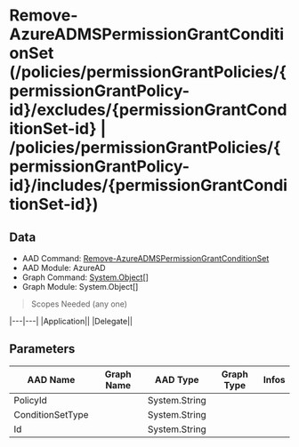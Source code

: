 # Remove-AzureADMSPermissionGrantConditionSet (/policies/permissionGrantPolicies/{permissionGrantPolicy-id}/excludes/{permissionGrantConditionSet-id} | /policies/permissionGrantPolicies/{permissionGrantPolicy-id}/includes/{permissionGrantConditionSet-id})

## Data

+ AAD Command: [Remove-AzureADMSPermissionGrantConditionSet](https://docs.microsoft.com/en-us/powershell/module/AzureAD/Remove-AzureADMSPermissionGrantConditionSet)
+ AAD Module: AzureAD
+ Graph Command: [System.Object[]](https://docs.microsoft.com/en-us/powershell/module/System.Object[]/System.Object[])
+ Graph Module: System.Object[]

> Scopes Needed (any one)

|---|---|
|Application||
|Delegate||

## Parameters

|AAD Name|Graph Name|AAD Type|Graph Type|Infos|
|---|---|---|---|---|
|PolicyId||System.String|||
|ConditionSetType||System.String|||
|Id||System.String|||


